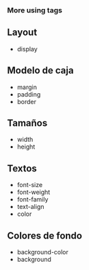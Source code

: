 ### More using tags

## Layout
- display

## Modelo de caja
- margin
- padding
- border

## Tamaños
- width
- height

## Textos
-  font-size
- font-weight
- font-family
- text-align
- color

## Colores de fondo
- background-color
- background
